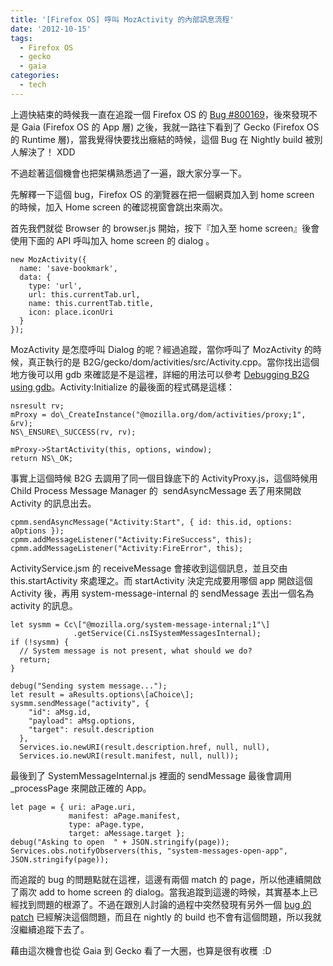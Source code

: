 ```yaml
---
title: '[Firefox OS] 呼叫 MozActivity 的內部訊息流程'
date: '2012-10-15'
tags:
  - Firefox OS
  - gecko
  - gaia
categories:
  - tech
---
```

上週快結束的時候我一直在追蹤一個 Firefox OS 的 [Bug #800169](https://bugzilla.mozilla.org/show_bug.cgi?id=800169)，後來發現不是 Gaia (Firefox OS 的 App 層) 之後，我就一路往下看到了 Gecko (Firefox OS 的 Runtime 層)，當我覺得快要找出癥結的時候，這個 Bug 在 Nightly build 被別人解決了！ XDD  
  
不過趁著這個機會也把架構熟悉過了一遍，跟大家分享一下。  
  
先解釋一下這個 bug，Firefox OS 的瀏覽器在把一個網頁加入到 home screen 的時候，加入 Home screen 的確認視窗會跳出來兩次。  
  
首先我們就從 Browser 的 browser.js 開始，按下『加入至 home screen』後會使用下面的 API 呼叫加入 home screen 的 dialog 。  
  
```
new MozActivity({
  name: 'save-bookmark',
  data: {
    type: 'url',
    url: this.currentTab.url,
    name: this.currentTab.title,
    icon: place.iconUri
  }
});

```  
MozActivity 是怎麼呼叫 Dialog 的呢？經過追蹤，當你呼叫了 MozActivity 的時候，真正執行的是 B2G/gecko/dom/activities/src/Activity.cpp。當你找出這個地方後可以用 gdb 來確認是不是這裡，詳細的用法可以參考 [Debugging B2G using gdb](https://developer.mozilla.org/en-US/docs/Mozilla/Boot_to_Gecko/Debugging_on_Boot_to_Gecko/Debugging_B2G_using_gdb)。Activity:Initialize 的最後面的程式碼是這樣：  
  
```
nsresult rv;
mProxy = do\_CreateInstance("@mozilla.org/dom/activities/proxy;1", &rv);
NS\_ENSURE\_SUCCESS(rv, rv);

mProxy->StartActivity(this, options, window);
return NS\_OK;

```  
事實上這個時候 B2G 去調用了同一個目錄底下的 ActivityProxy.js，這個時候用 Child Process Message Manager 的  sendAsyncMessage 丟了用來開啟 Activity 的訊息出去。  
  
```
cpmm.sendAsyncMessage("Activity:Start", { id: this.id, options: aOptions });
cpmm.addMessageListener("Activity:FireSuccess", this);
cpmm.addMessageListener("Activity:FireError", this);

```  
ActivityService.jsm 的 receiveMessage 會接收到這個訊息，並且交由 this.startActivity 來處理之。而 startActivity 決定完成要用哪個 app 開啟這個 Activity 後，再用 system-message-internal 的 sendMessage 丟出一個名為 activity 的訊息。  
  
```
let sysmm = Cc\["@mozilla.org/system-message-internal;1"\]
              .getService(Ci.nsISystemMessagesInternal);
if (!sysmm) {
  // System message is not present, what should we do?
  return;
}

debug("Sending system message...");
let result = aResults.options\[aChoice\];
sysmm.sendMessage("activity", {
    "id": aMsg.id,
    "payload": aMsg.options,
    "target": result.description
  },
  Services.io.newURI(result.description.href, null, null),
  Services.io.newURI(result.manifest, null, null));

```  
最後到了 SystemMessageInternal.js 裡面的 sendMessage 最後會調用 \_processPage 來開啟正確的 App。  
  
```
let page = { uri: aPage.uri,
             manifest: aPage.manifest,
             type: aPage.type,
             target: aMessage.target };
debug("Asking to open  " + JSON.stringify(page));
Services.obs.notifyObservers(this, "system-messages-open-app", JSON.stringify(page));
```  
而追蹤的 bug 的問題點就在這裡，這邊有兩個 match 的 page，所以他連續開啟了兩次 add to home screen 的 dialog。當我追蹤到這邊的時候，其實基本上已經找到問題的根源了。不過在跟別人討論的過程中突然發現有另外一個 [bug 的 patch](https://bugzilla.mozilla.org/show_bug.cgi?id=795782) 已經解決這個問題，而且在 nightly 的 build 也不會有這個問題，所以我就沒繼續追蹤下去了。  
  
藉由這次機會也從 Gaia 到 Gecko 看了一大圈，也算是很有收穫  :D